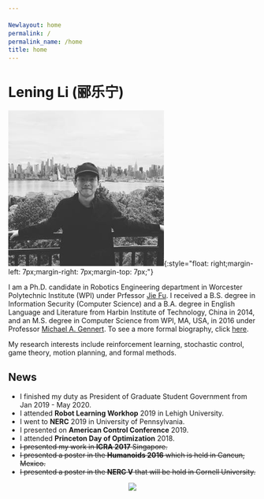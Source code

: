 ```yaml
---

Newlayout: home
permalink: /
permalink_name: /home
title: home
---
```


# Lening Li (郦乐宁)

![](./assets/logo.jpg){:style="float: right;margin-left: 7px;margin-right: 7px;margin-top: 7px;"}

I am a Ph.D. candidate in Robotics Engineering department in Worcester Polytechnic Institute (WPI) under Prfessor [Jie Fu](https://users.wpi.edu/~jfu2/). I received a B.S. degree in Information Security (Computer Science) and a B.A. degree in English Language and Literature from Harbin Institute of Technology, China in 2014, and an M.S. degree in Computer Science from WPI, MA, USA, in 2016 under Professor [Michael A. Gennert](http://web.cs.wpi.edu/~michaelg/). To see a more formal biography, click [here](./assets/CV.pdf).

My research interests include reinforcement learning, stochastic control, game theory, motion planning, and formal methods.

## News

- I finished my duty as President of Graduate Student Government from Jan 2019 - May 2020.
- I attended **Robot Learning Workhop** 2019 in Lehigh University.
- I went to **NERC** 2019 in University of Pennsylvania.
- I presented on **American Control Conference** 2019.
- I attended **Princeton Day of Optimization** 2018.
- ~~I presented my work in **ICRA 2017** Singapore.~~
- ~~I presented a poster in the **Humanoids 2016** which is held in Cancun, Mexico.~~
- ~~I presented a poster in the **NERC V** that will be hold in Cornell University.~~

<center><a href="https://clustrmaps.com/site/1bh5y"  title="Visit tracker"><img src="//www.clustrmaps.com/map_v2.png?d=YKxOfcR9Q7KzszxH8liwU3S7J6NKaq45NNYZmS8IbzQ&cl=ffffff" /></a></center>